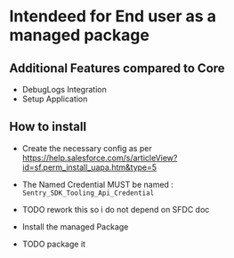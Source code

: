 # Intendeed for End user as a managed package

## Additional Features compared to Core

- DebugLogs Integration
- Setup Application

## How to install

- Create the necessary config as per https://help.salesforce.com/s/articleView?id=sf.perm_install_uapa.htm&type=5
- The Named Credential MUST be named : `Sentry_SDK_Tooling_Api_Credential`
- TODO rework this so i do not depend on SFDC doc

- Install the managed Package
- TODO package it
